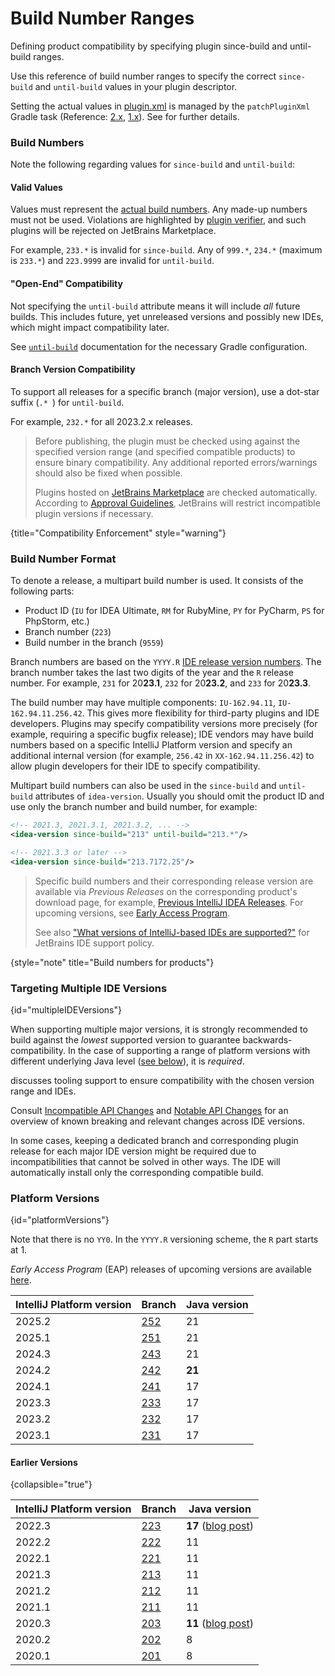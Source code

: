 <!-- Copyright 2000-2025 JetBrains s.r.o. and contributors. Use of this source code is governed by the Apache 2.0 license. -->

# Build Number Ranges

<link-summary>Defining product compatibility by specifying plugin since-build and until-build ranges.</link-summary>

Use this reference of build number ranges to specify the correct `since-build` and `until-build` values in your plugin descriptor.

Setting the actual values in <path>[plugin.xml](plugin_configuration_file.md)</path> is managed by the `patchPluginXml` Gradle task
(Reference: [2.x](tools_intellij_platform_gradle_plugin_tasks.md#patchPluginXml), [1.x](tools_gradle_intellij_plugin.md#tasks-patchpluginxml)).
See [](configuring_plugin_project.md#patching-the-plugin-configuration-file) for further details.

### Build Numbers

Note the following regarding values for `since-build` and `until-build`:

#### Valid Values

Values must represent the [actual build numbers](#build-number-format).
Any made-up numbers must not be used.
Violations are highlighted by [plugin verifier](verifying_plugin_compatibility.md), and such plugins will be rejected on JetBrains Marketplace.

For example, `233.*` is invalid for `since-build`.
Any of `999.*`, `234.*` (maximum is `233.*`) and `223.9999` are invalid for `until-build`.

#### "Open-End" Compatibility

Not specifying the `until-build` attribute means it will include _all_ future builds.
This includes future, yet unreleased versions and possibly new IDEs, which might impact compatibility later.

See [`until-build`](tools_intellij_platform_gradle_plugin_extension.md#intellijPlatform-pluginConfiguration-ideaVersion-untilBuild)
documentation for the necessary Gradle configuration.

#### Branch Version Compatibility

To support all releases for a specific branch (major version), use a dot-star suffix (`.* `) for `until-build`.

For example, `232.*` for all 2023.2.x releases.

> Before publishing, the plugin must be checked using [](verifying_plugin_compatibility.md#plugin-verifier) against the specified version range (and specified compatible products) to ensure binary compatibility.
> Any additional reported errors/warnings should also be fixed when possible.
>
> Plugins hosted on [JetBrains Marketplace](https://plugins.jetbrains.com) are checked automatically.
> According to [Approval Guidelines](https://plugins.jetbrains.com/legal/approval-guidelines), JetBrains will restrict incompatible plugin versions if necessary.
>
{title="Compatibility Enforcement" style="warning"}

### Build Number Format

To denote a release, a multipart build number is used.
It consists of the following parts:

* Product ID (`IU` for IDEA Ultimate, `RM` for RubyMine, `PY` for PyCharm, `PS` for PhpStorm, etc.)
* Branch number (`223`)
* Build number in the branch (`9559`)

Branch numbers are based on the `YYYY.R` [IDE release version numbers](https://blog.jetbrains.com/blog/2016/03/09/jetbrains-toolbox-release-and-versioning-changes/).
The branch number takes the last two digits of the year and the `R` release number.
For example, `231` for 20**23.1**, `232` for 20**23.2**, and `233` for 20**23.3**.

The build number may have multiple components: `IU-162.94.11`, `IU-162.94.11.256.42`.
This gives more flexibility for third-party plugins and IDE developers.
Plugins may specify compatibility versions more precisely (for example, requiring a specific bugfix release); IDE vendors may have build numbers based on a specific IntelliJ Platform version and specify an additional internal version (for example, `256.42` in `XX-162.94.11.256.42`) to allow plugin developers for their IDE to specify compatibility.

Multipart build numbers can also be used in the `since-build` and `until-build` attributes of `idea-version`.
Usually you should omit the product ID and use only the branch number and build number, for example:

<compare type="top-bottom" first-title="Any 213 branch version" second-title="Specific build number">

```xml
<!-- 2021.3, 2021.3.1, 2021.3.2, ... -->
<idea-version since-build="213" until-build="213.*"/>
```

```xml
<!-- 2021.3.3 or later -->
<idea-version since-build="213.7172.25"/>
```

</compare>

> Specific build numbers and their corresponding release version are available via _Previous Releases_ on the corresponding product's download page, for example, [Previous IntelliJ IDEA Releases](https://www.jetbrains.com/idea/download/previous.html).
> For upcoming versions, see [Early Access Program](https://eap.jetbrains.com).
>
> See also ["What versions of IntelliJ-based IDEs are supported?"](https://intellij-support.jetbrains.com/hc/en-us/articles/360019574859-What-versions-of-IntelliJ-based-IDEs-are-supported-) for JetBrains IDE support policy.
>
{style="note" title="Build numbers for products"}

### Targeting Multiple IDE Versions

{id="multipleIDEVersions"}

<include from="configuring_plugin_project.md" element-id="whichPlatformVersion"/>

When supporting multiple major versions, it is strongly recommended to build against the _lowest_ supported version to guarantee backwards-compatibility.
In the case of supporting a range of platform versions with different underlying Java level ([see below](#platformVersions)), it is _required_.

[](verifying_plugin_compatibility.md) discusses tooling support to ensure compatibility with the chosen version range and IDEs.

Consult [Incompatible API Changes](api_changes_list.md) and [Notable API Changes](api_notable.md) for an overview of known breaking and relevant changes across IDE versions.

In some cases, keeping a dedicated branch and corresponding plugin release for each major IDE version might be required due to incompatibilities that cannot be solved in other ways.
The IDE will automatically install only the corresponding compatible build.

### Platform Versions

{id="platformVersions"}

Note that there is no `YY0`.
In the `YYYY.R` versioning scheme, the `R` part starts at 1.

<include from="snippets.topic" element-id="gradlePluginVersion"/>

_Early Access Program_ (EAP) releases of upcoming versions are available [here](https://eap.jetbrains.com).

| IntelliJ Platform version | Branch                                                          | Java version |
|---------------------------|-----------------------------------------------------------------|--------------|
| 2025.2                    | [252](https://github.com/JetBrains/intellij-community/tree/252) | 21           |
| 2025.1                    | [251](https://github.com/JetBrains/intellij-community/tree/251) | 21           |
| 2024.3                    | [243](https://github.com/JetBrains/intellij-community/tree/243) | 21           |
| 2024.2                    | [242](https://github.com/JetBrains/intellij-community/tree/242) | **21**       |
| 2024.1                    | [241](https://github.com/JetBrains/intellij-community/tree/241) | 17           |
| 2023.3                    | [233](https://github.com/JetBrains/intellij-community/tree/233) | 17           |
| 2023.2                    | [232](https://github.com/JetBrains/intellij-community/tree/232) | 17           |
| 2023.1                    | [231](https://github.com/JetBrains/intellij-community/tree/231) | 17           |

#### Earlier Versions

{collapsible="true"}

| IntelliJ Platform version | Branch                                                          | Java version                                                                                            |
|---------------------------|-----------------------------------------------------------------|---------------------------------------------------------------------------------------------------------|
| 2022.3                    | [223](https://github.com/JetBrains/intellij-community/tree/223) | **17** ([blog post](https://blog.jetbrains.com/platform/2022/08/intellij-project-migrates-to-java-17/)) |
| 2022.2                    | [222](https://github.com/JetBrains/intellij-community/tree/222) | 11                                                                                                      |
| 2022.1                    | [221](https://github.com/JetBrains/intellij-community/tree/221) | 11                                                                                                      |
| 2021.3                    | [213](https://github.com/JetBrains/intellij-community/tree/213) | 11                                                                                                      |
| 2021.2                    | [212](https://github.com/JetBrains/intellij-community/tree/212) | 11                                                                                                      |
| 2021.1                    | [211](https://github.com/JetBrains/intellij-community/tree/211) | 11                                                                                                      |
| 2020.3                    | [203](https://github.com/JetBrains/intellij-community/tree/203) | **11** ([blog post](https://blog.jetbrains.com/platform/2020/09/intellij-project-migrates-to-java-11/)) |
| 2020.2                    | [202](https://github.com/JetBrains/intellij-community/tree/202) | 8                                                                                                       |
| 2020.1                    | [201](https://github.com/JetBrains/intellij-community/tree/201) | 8                                                                                                       |

